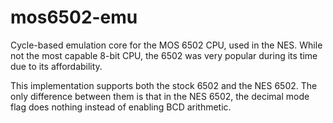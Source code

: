 # mos6502-emu

Cycle-based emulation core for the MOS 6502 CPU, used in the NES. While not the most capable 8-bit CPU, the 6502 was very popular during its time due to its affordability.

This implementation supports both the stock 6502 and the NES 6502. The only difference between them is that in the NES 6502, the decimal mode flag does nothing instead of enabling BCD arithmetic.
